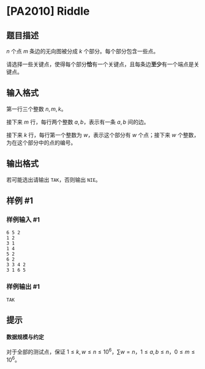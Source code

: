 # [PA2010] Riddle

## 题目描述

$n$ 个点 $m$ 条边的无向图被分成 $k$ 个部分。每个部分包含一些点。

请选择一些关键点，使得每个部分**恰**有一个关键点，且每条边**至少**有一个端点是关键点。

## 输入格式

第一行三个整数 $n,m,k$。

接下来 $m$ 行，每行两个整数 $a,b$，表示有一条 $a,b$ 间的边。

接下来 $k$ 行，每行第一个整数为 $w$，表示这个部分有 $w$ 个点；接下来 $w$ 个整数，为在这个部分中的点的编号。

## 输出格式

若可能选出请输出 `TAK`，否则输出 `NIE`。

## 样例 #1

### 样例输入 #1
```
6 5 2
1 2
3 1
1 4
5 2
6 2
3 3 4 2
3 1 6 5
```

### 样例输出 #1

```
TAK
```

## 提示

#### 数据规模与约定

对于全部的测试点，保证 $1\le k,w\le n\le 10^6$，$\sum w=n$，$1\le a,b\le n$，$0\le m\le 10^6$。
